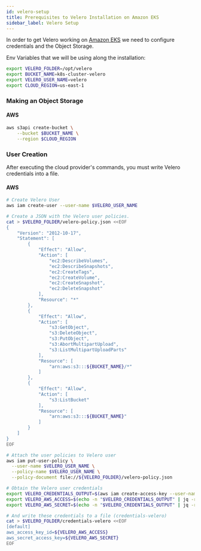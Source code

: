 ```yaml
---
id: velero-setup
title: Prerequisites to Velero Installation on Amazon EKS
sidebar_label: Velero Setup
---
```


In order to get Velero working on [Amazon EKS](https://aws.amazon.com/eks/) we need to configure credentials and the Object Storage.

Env Variables that we will be using along the installation:

```sh
export VELERO_FOLDER=/opt/velero
export BUCKET_NAME=k8s-cluster-velero
export VELERO_USER_NAME=velero
export CLOUD_REGION=us-east-1
```

### Making an Object Storage
#### AWS

```sh
aws s3api create-bucket \
    --bucket $BUCKET_NAME \
    --region $CLOUD_REGION
```

### User Creation

After executing the cloud provider's commands, you must write Velero credentials into a file.

#### AWS

```sh
# Create Velero User
aws iam create-user --user-name $VELERO_USER_NAME

# Create a JSON with the Velero user policies.
cat > $VELERO_FOLDER/velero-policy.json <<EOF
{
    "Version": "2012-10-17",
    "Statement": [
        {
            "Effect": "Allow",
            "Action": [
                "ec2:DescribeVolumes",
                "ec2:DescribeSnapshots",
                "ec2:CreateTags",
                "ec2:CreateVolume",
                "ec2:CreateSnapshot",
                "ec2:DeleteSnapshot"
            ],
            "Resource": "*"
        },
        {
            "Effect": "Allow",
            "Action": [
                "s3:GetObject",
                "s3:DeleteObject",
                "s3:PutObject",
                "s3:AbortMultipartUpload",
                "s3:ListMultipartUploadParts"
            ],
            "Resource": [
                "arn:aws:s3:::${BUCKET_NAME}/*"
            ]
        },
        {
            "Effect": "Allow",
            "Action": [
                "s3:ListBucket"
            ],
            "Resource": [
                "arn:aws:s3:::${BUCKET_NAME}"
            ]
        }
    ]
}
EOF

# Attach the user policies to Velero user
aws iam put-user-policy \
  --user-name $VELERO_USER_NAME \
  --policy-name $VELERO_USER_NAME \
  --policy-document file://${VELERO_FOLDER}/velero-policy.json

# Obtain the Velero user credentials
export VELERO_CREDENTIALS_OUTPUT=$(aws iam create-access-key --user-name $VELERO_USER_NAME)
export VELERO_AWS_ACCESS=$(echo -n "$VELERO_CREDENTIALS_OUTPUT" | jq -r '.AccessKey.AccessKeyId')
export VELERO_AWS_SECRET=$(echo -n "$VELERO_CREDENTIALS_OUTPUT" | jq -r '.AccessKey.SecretAccessKey')

# And write these credentials to a file (credentials-velero)
cat > $VELERO_FOLDER/credentials-velero <<EOF
[default]
aws_access_key_id=${VELERO_AWS_ACCESS}
aws_secret_access_key=${VELERO_AWS_SECRET}
EOF
```
